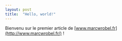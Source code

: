 ```yaml
---
layout: post
title:  "Hello, world!"
---
```


Bienvenu sur le premier article de [www.marcwrobel.fr](http://www.marcwrobel.fr/) !

